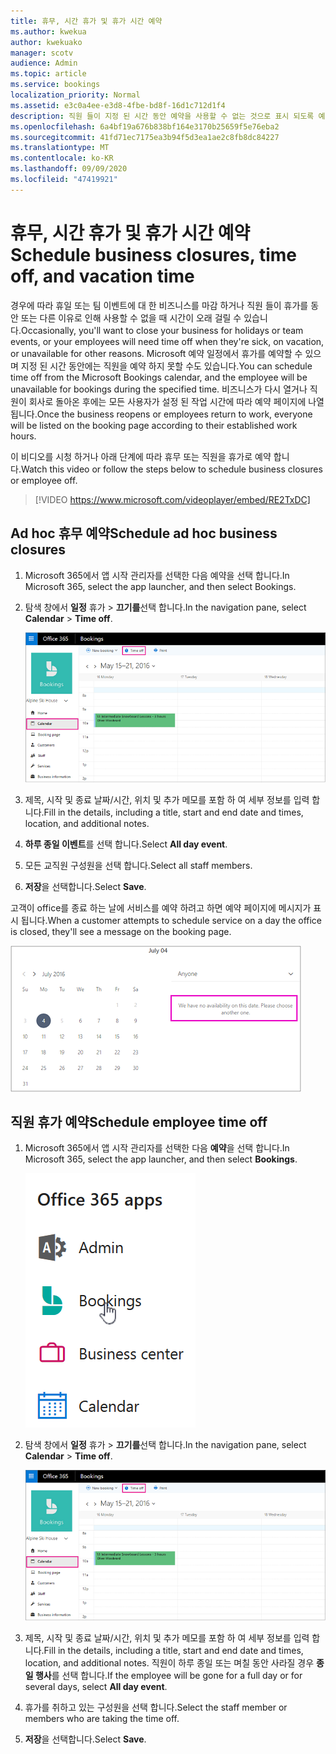 ```yaml
---
title: 휴무, 시간 휴가 및 휴가 시간 예약
ms.author: kwekua
author: kwekuako
manager: scotv
audience: Admin
ms.topic: article
ms.service: bookings
localization_priority: Normal
ms.assetid: e3c0a4ee-e3d8-4fbe-bd8f-16d1c712d1f4
description: 직원 들이 지정 된 시간 동안 예약을 사용할 수 없는 것으로 표시 되도록 예약 일정에서 office 휴무 및 직원 휴가를 예약 합니다.
ms.openlocfilehash: 6a4bf19a676b838bf164e3170b25659f5e76eba2
ms.sourcegitcommit: 41fd71ec7175ea3b94f5d3ea1ae2c8fb8dc84227
ms.translationtype: MT
ms.contentlocale: ko-KR
ms.lasthandoff: 09/09/2020
ms.locfileid: "47419921"
---
```

# <a name="schedule-business-closures-time-off-and-vacation-time"></a><span data-ttu-id="4d7f1-103">휴무, 시간 휴가 및 휴가 시간 예약</span><span class="sxs-lookup"><span data-stu-id="4d7f1-103">Schedule business closures, time off, and vacation time</span></span>

<span data-ttu-id="4d7f1-104">경우에 따라 휴일 또는 팀 이벤트에 대 한 비즈니스를 마감 하거나 직원 들이 휴가를 동안 또는 다른 이유로 인해 사용할 수 없을 때 시간이 오래 걸릴 수 있습니다.</span><span class="sxs-lookup"><span data-stu-id="4d7f1-104">Occasionally, you'll want to close your business for holidays or team events, or your employees will need time off when they're sick, on vacation, or unavailable for other reasons.</span></span> <span data-ttu-id="4d7f1-105">Microsoft 예약 일정에서 휴가를 예약할 수 있으며 지정 된 시간 동안에는 직원을 예약 하지 못할 수도 있습니다.</span><span class="sxs-lookup"><span data-stu-id="4d7f1-105">You can schedule time off from the Microsoft Bookings calendar, and the employee will be unavailable for bookings during the specified time.</span></span> <span data-ttu-id="4d7f1-106">비즈니스가 다시 열거나 직원이 회사로 돌아온 후에는 모든 사용자가 설정 된 작업 시간에 따라 예약 페이지에 나열 됩니다.</span><span class="sxs-lookup"><span data-stu-id="4d7f1-106">Once the business reopens or employees return to work, everyone will be listed on the booking page according to their established work hours.</span></span>

<span data-ttu-id="4d7f1-107">이 비디오를 시청 하거나 아래 단계에 따라 휴무 또는 직원을 휴가로 예약 합니다.</span><span class="sxs-lookup"><span data-stu-id="4d7f1-107">Watch this video or follow the steps below to schedule business closures or employee off.</span></span>

> [!VIDEO https://www.microsoft.com/videoplayer/embed/RE2TxDC]

## <a name="schedule-ad-hoc-business-closures"></a><span data-ttu-id="4d7f1-108">Ad hoc 휴무 예약</span><span class="sxs-lookup"><span data-stu-id="4d7f1-108">Schedule ad hoc business closures</span></span>

1. <span data-ttu-id="4d7f1-109">Microsoft 365에서 앱 시작 관리자를 선택한 다음 예약을 선택 합니다.</span><span class="sxs-lookup"><span data-stu-id="4d7f1-109">In Microsoft 365, select the app launcher, and then select Bookings.</span></span>

1. <span data-ttu-id="4d7f1-110">탐색 창에서 **일정** 휴가 \> **끄기를**선택 합니다.</span><span class="sxs-lookup"><span data-stu-id="4d7f1-110">In the navigation pane, select **Calendar** \> **Time off**.</span></span>

   ![예약 일정 보기 및 시간 끄기 단추의 이미지](../media/bookings-calendar-timeoff.png)

1. <span data-ttu-id="4d7f1-112">제목, 시작 및 종료 날짜/시간, 위치 및 추가 메모를 포함 하 여 세부 정보를 입력 합니다.</span><span class="sxs-lookup"><span data-stu-id="4d7f1-112">Fill in the details, including a title, start and end date and times, location, and additional notes.</span></span>

1. <span data-ttu-id="4d7f1-113">**하루 종일 이벤트**를 선택 합니다.</span><span class="sxs-lookup"><span data-stu-id="4d7f1-113">Select **All day event**.</span></span>

1. <span data-ttu-id="4d7f1-114">모든 교직원 구성원을 선택 합니다.</span><span class="sxs-lookup"><span data-stu-id="4d7f1-114">Select all staff members.</span></span>

1. <span data-ttu-id="4d7f1-115">**저장**을 선택합니다.</span><span class="sxs-lookup"><span data-stu-id="4d7f1-115">Select **Save**.</span></span>

<span data-ttu-id="4d7f1-116">고객이 office를 종료 하는 날에 서비스를 예약 하려고 하면 예약 페이지에 메시지가 표시 됩니다.</span><span class="sxs-lookup"><span data-stu-id="4d7f1-116">When a customer attempts to schedule service on a day the office is closed, they'll see a message on the booking page.</span></span>

   ![시간 종료 시 고객이 볼 때 표시 되는 예제 메시지 이미지](../media/bookings-timeoff-message.png)

## <a name="schedule-employee-time-off"></a><span data-ttu-id="4d7f1-118">직원 휴가 예약</span><span class="sxs-lookup"><span data-stu-id="4d7f1-118">Schedule employee time off</span></span>

1. <span data-ttu-id="4d7f1-119">Microsoft 365에서 앱 시작 관리자를 선택한 다음 **예약**을 선택 합니다.</span><span class="sxs-lookup"><span data-stu-id="4d7f1-119">In Microsoft 365, select the app launcher, and then select **Bookings**.</span></span>

   ![앱 시작 관리자 이미지](../media/bookings-applauncher.png)

1. <span data-ttu-id="4d7f1-121">탐색 창에서 **일정** 휴가 \> **끄기를**선택 합니다.</span><span class="sxs-lookup"><span data-stu-id="4d7f1-121">In the navigation pane, select **Calendar** \> **Time off**.</span></span>

   ![예약 일정 보기 및 시간 끄기 단추의 이미지](../media/bookings-calendar-timeoff.png)

1. <span data-ttu-id="4d7f1-123">제목, 시작 및 종료 날짜/시간, 위치 및 추가 메모를 포함 하 여 세부 정보를 입력 합니다.</span><span class="sxs-lookup"><span data-stu-id="4d7f1-123">Fill in the details, including a title, start and end date and times, location, and additional notes.</span></span> <span data-ttu-id="4d7f1-124">직원이 하루 종일 또는 며칠 동안 사라질 경우 **종일 행사**를 선택 합니다.</span><span class="sxs-lookup"><span data-stu-id="4d7f1-124">If the employee will be gone for a full day or for several days, select **All day event**.</span></span>

1. <span data-ttu-id="4d7f1-125">휴가를 취하고 있는 구성원을 선택 합니다.</span><span class="sxs-lookup"><span data-stu-id="4d7f1-125">Select the staff member or members who are taking the time off.</span></span>

1. <span data-ttu-id="4d7f1-126">**저장**을 선택합니다.</span><span class="sxs-lookup"><span data-stu-id="4d7f1-126">Select **Save**.</span></span>
